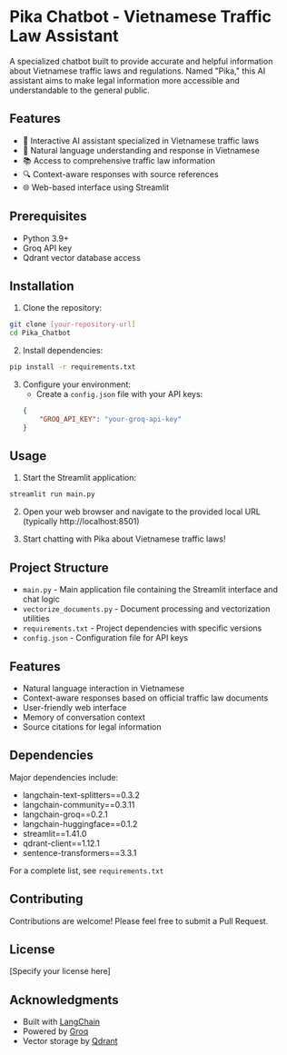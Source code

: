 # Pika Chatbot - Vietnamese Traffic Law Assistant

A specialized chatbot built to provide accurate and helpful information about Vietnamese traffic laws and regulations. Named "Pika," this AI assistant aims to make legal information more accessible and understandable to the general public.

## Features

- 🤖 Interactive AI assistant specialized in Vietnamese traffic laws
- 💬 Natural language understanding and response in Vietnamese
- 📚 Access to comprehensive traffic law information
- 🔍 Context-aware responses with source references
- 🌐 Web-based interface using Streamlit

## Prerequisites

- Python 3.9+
- Groq API key
- Qdrant vector database access

## Installation

1. Clone the repository:
```bash
git clone [your-repository-url]
cd Pika_Chatbot
```

2. Install dependencies:
```bash
pip install -r requirements.txt
```

3. Configure your environment:
   - Create a `config.json` file with your API keys:
   ```json
   {
       "GROQ_API_KEY": "your-groq-api-key"
   }
   ```

## Usage

1. Start the Streamlit application:
```bash
streamlit run main.py
```

2. Open your web browser and navigate to the provided local URL (typically http://localhost:8501)

3. Start chatting with Pika about Vietnamese traffic laws!

## Project Structure

- `main.py` - Main application file containing the Streamlit interface and chat logic
- `vectorize_documents.py` - Document processing and vectorization utilities
- `requirements.txt` - Project dependencies with specific versions
- `config.json` - Configuration file for API keys

## Features

- Natural language interaction in Vietnamese
- Context-aware responses based on official traffic law documents
- User-friendly web interface
- Memory of conversation context
- Source citations for legal information

## Dependencies

Major dependencies include:
- langchain-text-splitters==0.3.2
- langchain-community==0.3.11
- langchain-groq==0.2.1
- langchain-huggingface==0.1.2
- streamlit==1.41.0
- qdrant-client==1.12.1
- sentence-transformers==3.3.1

For a complete list, see `requirements.txt`

## Contributing

Contributions are welcome! Please feel free to submit a Pull Request.

## License

[Specify your license here]

## Acknowledgments

- Built with [LangChain](https://www.langchain.com/)
- Powered by [Groq](https://groq.com/)
- Vector storage by [Qdrant](https://qdrant.tech/)
